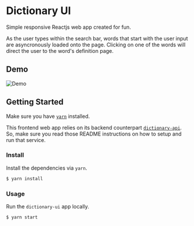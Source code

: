 # Dictionary UI

Simple responsive Reactjs web app created for fun.  

As the user types within the search bar, words that start with the user input are asyncronously loaded onto the page.  Clicking on one of the words will direct the user to the word's definition page.  

## Demo

![Demo](https://raw.githubusercontent.com/DerekSeverson/dictionary-ui/master/demo/usage.gif)

## Getting Started

Make sure you have [`yarn`](https://yarnpkg.com) installed.  

This frontend web app relies on its backend counterpart [`dictionary-api`](https://github.com/DerekSeverson/dictionary-api).  So, make sure you read those README instructions on how to setup and run that service.  

### Install

Install the dependencies via `yarn`.  

```bash
$ yarn install
```

### Usage

Run the `dictionary-ui` app locally. 

```bash
$ yarn start
```

